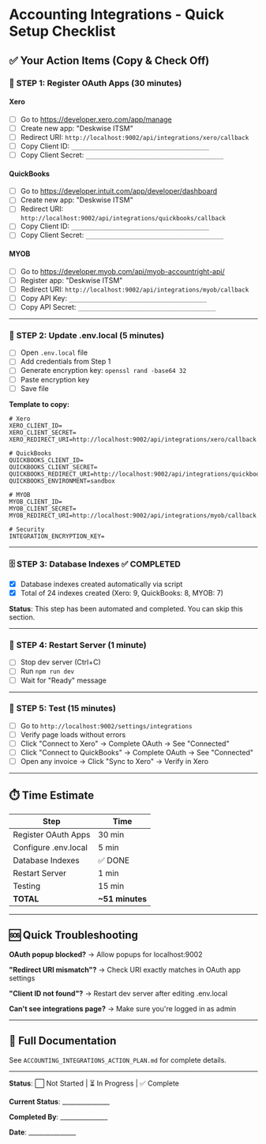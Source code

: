 # Accounting Integrations - Quick Setup Checklist

## ✅ Your Action Items (Copy & Check Off)

### 📝 **STEP 1: Register OAuth Apps** (30 minutes)

#### Xero
- [ ] Go to https://developer.xero.com/app/manage
- [ ] Create new app: "Deskwise ITSM"
- [ ] Redirect URI: `http://localhost:9002/api/integrations/xero/callback`
- [ ] Copy Client ID: `_______________________________________`
- [ ] Copy Client Secret: `_______________________________________`

#### QuickBooks
- [ ] Go to https://developer.intuit.com/app/developer/dashboard
- [ ] Create new app: "Deskwise ITSM"
- [ ] Redirect URI: `http://localhost:9002/api/integrations/quickbooks/callback`
- [ ] Copy Client ID: `_______________________________________`
- [ ] Copy Client Secret: `_______________________________________`

#### MYOB
- [ ] Go to https://developer.myob.com/api/myob-accountright-api/
- [ ] Register app: "Deskwise ITSM"
- [ ] Redirect URI: `http://localhost:9002/api/integrations/myob/callback`
- [ ] Copy API Key: `_______________________________________`
- [ ] Copy API Secret: `_______________________________________`

---

### 🔧 **STEP 2: Update .env.local** (5 minutes)

- [ ] Open `.env.local` file
- [ ] Add credentials from Step 1
- [ ] Generate encryption key: `openssl rand -base64 32`
- [ ] Paste encryption key
- [ ] Save file

**Template to copy:**
```env
# Xero
XERO_CLIENT_ID=
XERO_CLIENT_SECRET=
XERO_REDIRECT_URI=http://localhost:9002/api/integrations/xero/callback

# QuickBooks
QUICKBOOKS_CLIENT_ID=
QUICKBOOKS_CLIENT_SECRET=
QUICKBOOKS_REDIRECT_URI=http://localhost:9002/api/integrations/quickbooks/callback
QUICKBOOKS_ENVIRONMENT=sandbox

# MYOB
MYOB_CLIENT_ID=
MYOB_CLIENT_SECRET=
MYOB_REDIRECT_URI=http://localhost:9002/api/integrations/myob/callback

# Security
INTEGRATION_ENCRYPTION_KEY=
```

---

### 🗄️ **STEP 3: Database Indexes** ✅ **COMPLETED**

- [x] Database indexes created automatically via script
- [x] Total of 24 indexes created (Xero: 9, QuickBooks: 8, MYOB: 7)

**Status**: This step has been automated and completed. You can skip this section.

---

### 🔄 **STEP 4: Restart Server** (1 minute)

- [ ] Stop dev server (Ctrl+C)
- [ ] Run `npm run dev`
- [ ] Wait for "Ready" message

---

### 🧪 **STEP 5: Test** (15 minutes)

- [ ] Go to `http://localhost:9002/settings/integrations`
- [ ] Verify page loads without errors
- [ ] Click "Connect to Xero" → Complete OAuth → See "Connected"
- [ ] Click "Connect to QuickBooks" → Complete OAuth → See "Connected"
- [ ] Open any invoice → Click "Sync to Xero" → Verify in Xero

---

## ⏱️ Time Estimate

| Step | Time |
|------|------|
| Register OAuth Apps | 30 min |
| Configure .env.local | 5 min |
| Database Indexes | ✅ DONE |
| Restart Server | 1 min |
| Testing | 15 min |
| **TOTAL** | **~51 minutes** |

---

## 🆘 Quick Troubleshooting

**OAuth popup blocked?**
→ Allow popups for localhost:9002

**"Redirect URI mismatch"?**
→ Check URI exactly matches in OAuth app settings

**"Client ID not found"?**
→ Restart dev server after editing .env.local

**Can't see integrations page?**
→ Make sure you're logged in as admin

---

## 📄 Full Documentation

See `ACCOUNTING_INTEGRATIONS_ACTION_PLAN.md` for complete details.

---

**Status**: ⬜ Not Started | ⏳ In Progress | ✅ Complete

**Current Status**: _______________

**Completed By**: _______________

**Date**: _______________
